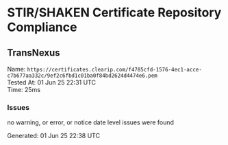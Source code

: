 # STIR/SHAKEN Certificate Repository Compliance

## TransNexus

Name: `https://certificates.clearip.com/f4785cfd-1576-4ec1-acce-c7b677aa332c/9ef2c6fbd1c01ba0f84bd2624d4474e6.pem`\
Tested At: 01 Jun 25 22:31 UTC\
Time: 25ms

### Issues

no warning, or error, or notice date level issues were found

Generated: 01 Jun 25 22:38 UTC